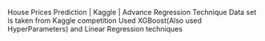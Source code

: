 
House Prices Prediction | Kaggle | Advance Regression Technique 
Data set is taken from Kaggle competition
Used XGBoost(Also used HyperParameters) and Linear Regression techniques
